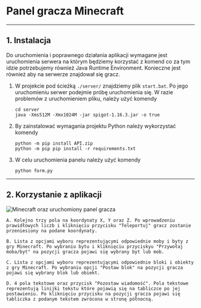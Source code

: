 # Panel gracza Minecraft
---
## 1. Instalacja
Do uruchomienia i poprawnego działania aplikacji wymagane jest uruchomienia serwera na którym będziemy korzystać z komend co za tym idzie potrzebujemy również Java Runtime Environment.
Konieczne jest również aby na serwerze znajdował się gracz.

1. W projekcie pod ścieżką `./server/` znajdziemy plik `start.bat`. Po jego uruchomieniu serwer podejmie próbę uruchomienia się. W razie problemów z uruchomieniem pliku, należy użyć komendy
    ```
    cd server
    java -Xms512M -Xmx1024M -jar spigot-1.16.3.jar -o true
    ```

2. By zainstalować wymagania projektu Python należy wykorzystać komendy 
    ```
    python -m pip install API.zip
    python -m pip pip install -r requirements.txt
    ```

3. W celu uruchomienia panelu należy użyć komendy 
    ```
    python form.py
    ```
---
## 2. Korzystanie z aplikacji
![Minecraft oraz uruchomiony panel gracza](https://lh3.googleusercontent.com/u/0/drive-viewer/AFGJ81pqpDuMCyeL9K93UqnMnbALZVrWNr5Tew2MrFPGk9-782PTSFps1-QGbPOkqp4ljX2xANZcMQcJLu3Zh--O-ANHkup2zA=w1879-h931)

    A. Kolejno trzy pola na koordynaty X, Y oraz Z. Po wprowadzeniu prawidłowych liczb i kliknięciu przycisku "Teleportuj" gracz zostanie przeniesiony na podane koordynaty.

    B. Lista z opcjami wyboru reprezentującymi odpowiednie moby i byty z gry Minecraft. Po wybraniu bytu i kliknięciu przyciskyu "Przywołaj moba/byt" na pozycji gracza pojawi się wybrany byt lub mob.

    C. Lista z opcjami wyboru reprezentującymi odpowiednie bloki i obiekty z gry Minecraft. Po wybraniu opcji "Postaw blok" na pozycji gracza pojawi się wybrany blok lub obiekt.

    D. 4 pola tekstowe oraz przycisk "Pozostaw wiadomość". Pola tekstowe reprezentują linijki tekstu które pojawią się na tabliczce po jej postawieniu. Po kliknięciu przycisku na pozycji gracza pojawi się tabliczka z podanym tekstem zwrócona w stronę północną.
